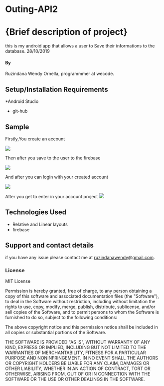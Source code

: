 
# Outing-API2
# {Brief description of project}
this is my android app that allows a user to Save their informations to the database.
28/10/2019
#### By 
Ruzindana Wendy Ornella,
programmmer at wecode.

## Setup/Installation Requirements
*Android Studio
* git-hub
## Sample

Firstly,You create an account

<img src="/Images/createaccount.png">

Then after you save to the user to the firebase

<img src="/Images/Firebase.png">

And after you can login with your created account

<img src="/Images/login.png">

After you get to enter in your account project
<img src="/Images/Screenshot_2019-10-27-18-42-39.png">

## Technologies Used
* Relative and Linear layouts
* firebase
## Support and contact details
if you have any issue please contact me at ruzindanawendy@gmail.com.

### License
MIT License


Permission is hereby granted, free of charge, to any person obtaining a copy
of this software and associated documentation files (the "Software"), to deal
in the Software without restriction, including without limitation the rights
to use, copy, modify, merge, publish, distribute, sublicense, and/or sell
copies of the Software, and to permit persons to whom the Software is
furnished to do so, subject to the following conditions:

The above copyright notice and this permission notice shall be included in all
copies or substantial portions of the Software.

THE SOFTWARE IS PROVIDED "AS IS", WITHOUT WARRANTY OF ANY KIND, EXPRESS OR
IMPLIED, INCLUDING BUT NOT LIMITED TO THE WARRANTIES OF MERCHANTABILITY,
FITNESS FOR A PARTICULAR PURPOSE AND NONINFRINGEMENT. IN NO EVENT SHALL THE
AUTHORS OR COPYRIGHT HOLDERS BE LIABLE FOR ANY CLAIM, DAMAGES OR OTHER
LIABILITY, WHETHER IN AN ACTION OF CONTRACT, TORT OR OTHERWISE, ARISING FROM,
OUT OF OR IN CONNECTION WITH THE SOFTWARE OR THE USE OR OTHER DEALINGS IN THE
SOFTWARE.
